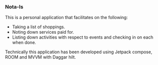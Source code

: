 ### Nota-ls
This is a personal application that facilitates on the following:
* Taking a list of shoppings. 
* Noting down services paid for.
* Listing down activities with respect to events and checking in on each when done.

Technically this application has been developed using Jetpack compose, ROOM and MVVM with Daggar hilt.
